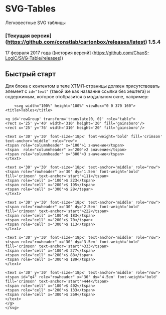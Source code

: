 # SVG-Tables

Легковестные SVG таблицы

### [Текущая версия] (https://github.com/constlab/cartonbox/releases/latest) 1.5.4

17 февраля 2017 года ([история версий] (https://github.com/ChaoS-LogiC/SVG-Table/releases))

## Быстрый старт


Для блока с контентом в теле ХТМЛ-страницы должен присутствовать элемент с `id="text"` (такой же как название ссылки без хештега) и содержимым, которое отобразится в модальном окне, например:

```
	<svg width="100%" height="100%" viewBox="0 0 370 160">
<title>Tables</title>

<g id='rowGroup' transform='translate(0, 0)' role="table">
<rect x='25' y='40' width='310' height='20' fill='gainsboro'/>
<rect x='25' y='76' width='310' height='20' fill='gainsboro'/>

<text x='30' y='30' font-size='18px' font-weight='bold' fill='crimson' text-anchor='middle' role="row">
<tspan role="columnheader" x='100'>1 значение</tspan>
<tspan  role="columnheader" x='200'>2 значение</tspan>
<tspan role="columnheader" x='300'>3 значение</tspan>
</text>

<text x='30' y='30' font-size='18px' text-anchor='middle' role="row">
<tspan role="rowheader" x='30' dy='1.5em' font-weight='bold' fill='crimson' text-anchor='start'>111</tspan>
<tspan role="cell" x='100'>$ 223</tspan>
<tspan role="cell" x='200'>$ 195</tspan>
<tspan role="cell" x='300'>$ 28</tspan>
</text>

<text x='30' y='30' font-size='18px' text-anchor='middle' role="row">
<tspan role="rowheader" x='30' dy='2.5em' font-weight='bold' fill='crimson' text-anchor='start'>222</tspan>
<tspan role="cell" x='100'>$ 183</tspan>
<tspan role="cell" x='200'>$ 70</tspan>
<tspan role="cell" x='300'>$ 113</tspan>
</text>

<text x='30' y='30' font-size='18px' text-anchor='middle' role="row">
<tspan role="rowheader" x='30' dy='3.5em' font-weight='bold' fill='crimson' text-anchor='start'>333</tspan>
<tspan role="cell" x='100'>$ 277</tspan>
<tspan role="cell" x='200'>$ 88</tspan>
<tspan role="cell" x='300'>$ 189</tspan>
</text>

<text x='30' y='30' font-size='18px' text-anchor='middle' role="row">
<tspan id="q4" role="rowheader" x='30' dy='4.5em' font-weight='bold' fill='crimson' text-anchor='start'>444</tspan>
<tspan role="cell" x='100'>$ 402</tspan>
<tspan role="cell" x='200'>$ 133</tspan>
<tspan role="cell" x='300'>$ 269</tspan>
</text>
</g>
</svg>	
```
